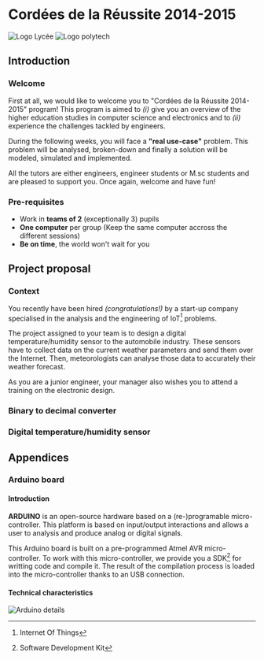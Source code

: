 # Cordées de la Réussite 2014-2015

![Logo Lycée](http://www.leonarddevinci.net/sites/all/themes/LyceeLeonardDeVinci/logo.png)
![Logo polytech](http://www.polytechnice.fr/jahia/jsp/jahia/templates/inc/img/polytech_nice-sophia.png)

## Introduction

### Welcome
First at all, we would like to welcome you to "Cordées de la Réussite 2014-2015" program! This program is aimed to _(i)_ give you an overview of the higher education studies in computer science and electronics and to _(ii)_ experience the challenges tackled by engineers.

During the following weeks, you will face a __"real use-case"__ problem. This problem will be analysed, broken-down and finally a solution will be modeled, simulated and implemented.

All the tutors are either engineers, engineer students or M.sc students and are pleased to support you. Once again, welcome and have fun!

### Pre-requisites
* Work in __teams of 2__ (exceptionally 3) pupils
* __One computer__ per group (Keep the same computer accross the different sessions)
* __Be on time__, the world won't wait for you

## Project proposal
### Context
You recently have been hired _(congratulations!)_ by a start-up company specialised in the analysis and the engineering of IoT[^1] problems.
[^1]: Internet Of Things

The project assigned to your team is to design a digital temperature/humidity sensor to the automobile industry. These sensors have to collect data on the current weather parameters and send them over the Internet. Then, meteorologists can analyse those data to accurately their weather forecast.

As you are a junior engineer, your manager also wishes you to attend a training on the electronic design.

### Binary to decimal converter


### Digital temperature/humidity sensor

## Appendices
### Arduino board
#### Introduction
__ARDUINO__ is an open-source hardware based on a (re-)programable micro-controller. This platform is based on input/output interactions and allows a user to analysis and produce analog or digital signals. 

This Arduino board is built on a pre-programmed Atmel AVR micro-controller. To work with this micro-controller, we provide you a SDK[^2] for writting code and compile it. The result of the compilation process is loaded into the micro-controller thanks to an USB connection.
#### Technical characteristics 
![Arduino details](http://f-leb.developpez.com/tutoriels/arduino/univers_arduino/part1/images/DescriptionArduinoUno.jpg)
[^2]: Software Development Kit